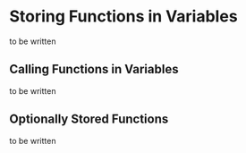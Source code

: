 # Storing Functions in Variables

to be written

## Calling Functions in Variables

to be written

## Optionally Stored Functions

to be written

